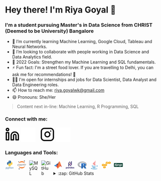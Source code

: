 # Hey there! I'm Riya Goyal 👋 

### I'm a student pursuing Master's in Data Science from CHRIST (Deemed to be University) Bangalore

- 🌱 I’m currently learning Machine Learning, Google Cloud, Tableau and Neural Networks.
- 👯 I’m looking to collaborate with people working in Data Science and Data Analytics field.
- 🥅 2022 Goals: Strengthen my Machine Learning and SQL fundamentals. 
- ⚡ Fun fact: I'm a street food lover. If you are travelling to Delhi, you can ask me for recommendations! 🥗 
- 👨‍💻 I'm open for internships and jobs for Data Scientist, Data Analyst and Data Engineering roles.
- 📫 How to reach me: riya.goyalwk@gmail.com
- 😄 Pronouns: She/Her

> Content next in-line: Machine Learning, R Programming, SQL

### Connect with me:

[![website](./img/linkedin-light.svg)](https://www.linkedin.com/in/riyagoyal15/#gh-light-mode-only)
[![website](./img/linkedin-dark.svg)](https://www.linkedin.com/in/riyagoyal15/#gh-dark-mode-only)
&nbsp;&nbsp;
[![website](./img/instagram-light.svg)](https://www.instagram.com/riya._.goyal/#gh-light-mode-only)
[![website](./img/instagram-dark.svg)](https://www.instagram.com/riya._.goyal/#gh-dark-mode-only)

### Languages and Tools:

<img align="left" alt="Python" width="30px" src="https://github.com/devicons/devicon/blob/v2.14.0/icons/python/python-original-wordmark.svg" style="padding-right:10px;" />
<img align="left" alt="Jupyter Notebook" width="30px" src="https://github.com/devicons/devicon/blob/v2.14.0/icons/jupyter/jupyter-original-wordmark.svg" style="padding-right:10px;" />
<img align="left" alt="MySQL" width="30px" src="https://cdn.jsdelivr.net/gh/devicons/devicon/icons/mysql/mysql-original.svg" style="padding-right:10px;" />
<img align="left" alt="GitHub" width="30px" src="https://user-images.githubusercontent.com/3369400/139447912-e0f43f33-6d9f-45f8-be46-2df5bbc91289.png" style="padding-right:10px;" />
<img align="left" alt="MatLab" width="30px" src="https://github.com/devicons/devicon/blob/v2.14.0/icons/matlab/matlab-original.svg" style="padding-right:10px;" />
<img align="left" alt="Pandas" width="30px" src="https://github.com/devicons/devicon/blob/v2.14.0/icons/pandas/pandas-original-wordmark.svg" style="padding-right:10px;" />
<img align="left" alt="R" width="30px" src="https://github.com/devicons/devicon/blob/v2.14.0/icons/r/r-original.svg" style="padding-right:10px;" />
<img align="left" alt="Java" width="30px" src="https://github.com/devicons/devicon/blob/v2.14.0/icons/java/java-original.svg" style="padding-right:10px;" />
<img align="left" alt="AWS" width="30px" src="https://github.com/devicons/devicon/blob/v2.14.0/icons/amazonwebservices/amazonwebservices-original.svg" style="padding-right:10px;" />
<img align="left" alt="Django" width="30px" src="https://github.com/devicons/devicon/blob/v2.14.0/icons/django/django-original.svg" style="padding-right:10px;" />

<br />
<br />

<details>
  <summary>:zap: GitHub Stats</summary>

  <img align="left" alt="riyagoyal15's GitHub Stats" src="https://github-readme-stats.vercel.app/api?username=riyagoyal15&show_icons=true&hide_border=false&title_color=ff652f&icon_color=FFE400&bg_color=09131B&text_color=ffffff&border_color=0c1a25" />

</details>

[instagram]: https://www.instagram.com/riya._.goyal
[linkedin]: https://www.linkedin.com/in/riyagoyal15
